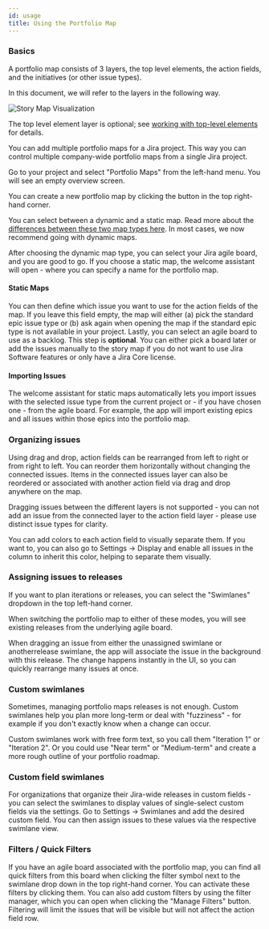 ```yaml
---
id: usage
title: Using the Portfolio Map
---
```


### Basics

A portfolio map consists of 3 layers, the top level elements, the action fields, and the initiatives (or other issue types). 

In this document, we will refer to the layers in the following way.

![Story Map Visualization](/img/docs/Vis2.svg)

The top level element layer is optional; see [working with top-level elements](/docs/top-level-elements) for details.

You can add multiple portfolio maps for a Jira project. 
This way you can control multiple company-wide portfolio maps from a single Jira project.

Go to your project and select "Portfolio Maps" from the left-hand menu. You will see an empty overview screen.

You can create a new portfolio map by clicking the button in the top right-hand corner.

You can select between a dynamic and a static map. Read more about the [differences between these two map types here](/docs/map-types).
In most cases, we now recommend going with dynamic maps.

After choosing the dynamic map type, you can select your Jira agile board, and you are good to go. If you choose a static map, the welcome assistant will open - where you can specify a name for the portfolio map.

#### Static Maps

You can then define which issue you want to use for the action fields of the map. If you leave this field empty, the map will either (a) pick the standard epic issue type or (b) ask again when opening the map if the standard epic type is not available in your project.
Lastly, you can select an agile board to use as a backlog. This step is **optional**. You can either pick a board later or add the issues manually to the story map if you do not want to use Jira Software features or only have a Jira Core license.

#### Importing Issues

The welcome assistant for static maps automatically lets you import issues with the selected issue type from the current project or - if you have chosen one - from the agile board.
For example, the app will import existing epics and all issues within those epics into the portfolio map. 

### Organizing issues

Using drag and drop, action fields can be rearranged from left to right or from right to left. You can reorder them horizontally without changing the connected issues.
Items in the connected issues layer can also be reordered or associated with another action field via drag and drop anywhere on the map.

Dragging issues between the different layers is not supported - you can not add an issue from the connected layer to the action field layer - please use distinct issue types for clarity.

You can add colors to each action field to visually separate them. If you want to, you can also go to Settings -> Display and enable all issues in the column to inherit this color, helping to separate them visually.

### Assigning issues to releases

If you want to plan iterations or releases, you can select the "Swimlanes" dropdown in the top left-hand corner.

When switching the portfolio map to either of these modes, you will see existing releases from the underlying agile board.

When dragging an issue from either the unassigned swimlane or anotherrelease swimlane, the app will associate the issue in the background with this release.
The change happens instantly in the UI, so you can quickly rearrange many issues at once.

### Custom swimlanes

Sometimes, managing portfolio maps releases is not enough. Custom swimlanes help you plan more long-term or deal with "fuzziness" - for example if you don't exactly know when a change can occur.

Custom swimlanes work with free form text, so you call them "Iteration 1" or "Iteration 2".
Or you could use "Near term" or "Medium-term" and create a more rough outline of your portfolio roadmap.

### Custom field swimlanes

For organizations that organize their Jira-wide releases in custom fields - you can select the swimlanes to display values of single-select custom fields via the settings. Go to Settings -> Swimlanes and add the desired custom field. 
You can then assign issues to these values via the respective swimlane view.

### Filters / Quick Filters

If you have an agile board associated with the portfolio map, you can find all quick filters from this board when clicking the filter symbol next to the swimlane drop down in the top right-hand corner. You can activate these filters by clicking them.
You can also add custom filters by using the filter manager, which you can open when clicking the "Manage Filters" button.
Filtering will limit the issues that will be visible but will not affect the action field row. 